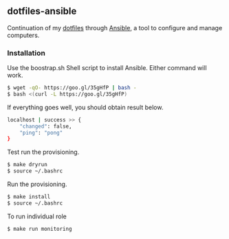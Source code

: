 ## dotfiles-ansible

Continuation of my [dotfiles](https://github.com/kianmeng/dotfiles) through
[Ansible](http://www.ansible.com/), a tool to configure and manage computers.

### Installation
Use the boostrap.sh Shell script to install Ansible. Either command will work.
```bash
$ wget -qO- https://goo.gl/35gHfP | bash -
$ bash <(curl -L https://goo.gl/35gHfP)
```

If everything goes well, you should obtain result below.
```bash
localhost | success >> {
    "changed": false, 
    "ping": "pong"
}
```

Test run the provisioning.
```bash
$ make dryrun
$ source ~/.bashrc
```

Run the provisioning.
```bash
$ make install
$ source ~/.bashrc
```

To run individual role
```bash
$ make run monitoring
```
